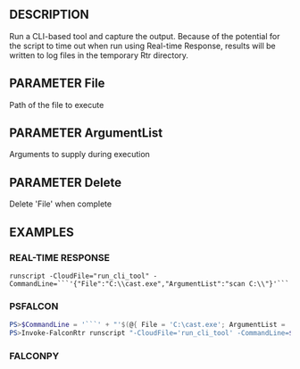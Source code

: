 ## DESCRIPTION
Run a CLI-based tool and capture the output. Because of the potential for the script to time out when run using
Real-time Response, results will be written to log files in the temporary Rtr directory.

## PARAMETER File
Path of the file to execute

## PARAMETER ArgumentList
Arguments to supply during execution

## PARAMETER Delete
Delete 'File' when complete

## EXAMPLES

### REAL-TIME RESPONSE
```
runscript -CloudFile="run_cli_tool" -CommandLine=```'{"File":"C:\\cast.exe","ArgumentList":"scan C:\\"}'```
```
### PSFALCON
```powershell
PS>$CommandLine = '```' + "'$(@{ File = 'C:\cast.exe'; ArgumentList = 'scan C:\'} | ConvertTo-Json -Compress)'" + '```'
PS>Invoke-FalconRtr runscript "-CloudFile='run_cli_tool' -CommandLine=$CommandLine" -HostId <id>, <id>
```
### FALCONPY